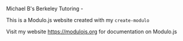 
Michael B's Berkeley Tutoring -

This is a Modulo.js website created with my `create-modulo`

Visit my website <https://modulojs.org> for documentation on Modulo.js

